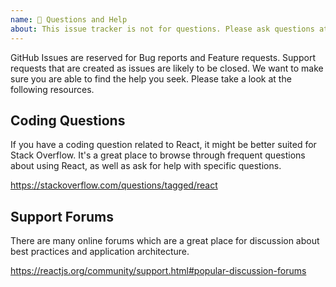 ```yaml
---
name: 🤔 Questions and Help
about: This issue tracker is not for questions. Please ask questions at https://stackoverflow.com/questions/tagged/react.
---
```


GitHub Issues are reserved for Bug reports and Feature requests. Support requests that are created as issues are likely to be closed. We want to make sure you are able to find the help you seek. Please take a look at the following resources.

## Coding Questions

If you have a coding question related to React, it might be better suited for Stack Overflow. It's a great place to browse through frequent questions about using React, as well as ask for help with specific questions.

https://stackoverflow.com/questions/tagged/react

## Support Forums

There are many online forums which are a great place for discussion about best practices and application architecture.

https://reactjs.org/community/support.html#popular-discussion-forums
